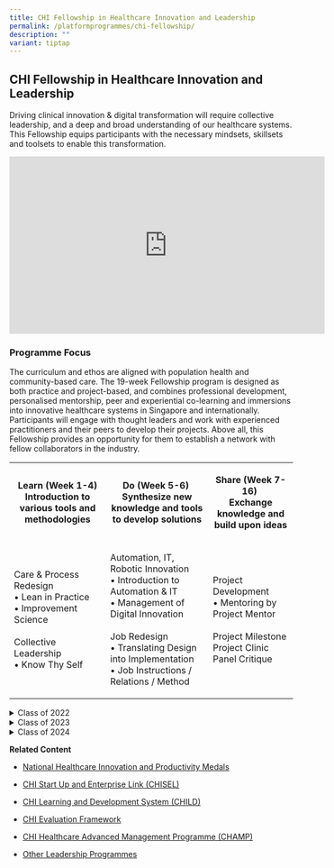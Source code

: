 ```yaml
---
title: CHI Fellowship in Healthcare Innovation and Leadership
permalink: /platformprogrammes/chi-fellowship/
description: ""
variant: tiptap
---
```

<h2>CHI Fellowship in Healthcare Innovation and Leadership</h2>
<p>Driving clinical innovation &amp; digital transformation will require
collective leadership, and a deep and broad understanding of our healthcare
systems. This Fellowship equips participants with the necessary mindsets,
skillsets and toolsets to enable this transformation.</p>
<div class="iframe-wrapper">
<iframe height="315" width="560" allowfullscreen="true" frameborder="0" src="https://www.youtube.com/embed/jPBvR6iJEJU"></iframe>
</div>
<h3>Programme Focus</h3>
<p>The curriculum and ethos are aligned with population health and community-based
care. The 19-week Fellowship program is designed as both practice and project-based,
and combines professional development, personalised mentorship, peer and
experiential co-learning and immersions into innovative healthcare systems
in Singapore and internationally. Participants will engage with thought
leaders and work with experienced practitioners and their peers to develop
their projects. Above all, this Fellowship provides an opportunity for
them to establish a network with fellow collaborators in the industry.</p>
<table style="minWidth: 75px">
<colgroup>
<col>
<col>
<col>
</colgroup>
<tbody>
<tr>
<th rowspan="1" colspan="1">
<p>Learn (Week 1-4)
<br>Introduction to various tools and methodologies</p>
</th>
<th rowspan="1" colspan="1">
<p>Do (Week 5-6) ​
<br>Synthesize new knowledge and tools to develop solutions</p>
</th>
<th rowspan="1" colspan="1">
<p>Share (Week 7-16) ​
<br>Exchange knowledge and build upon ideas</p>
</th>
</tr>
<tr>
<td rowspan="1" colspan="1">
<p>Care &amp; Process Redesign​
<br>• Lean in Practice
<br>• Improvement Science
<br>
<br>Collective Leadership
<br>• Know Thy Self</p>
</td>
<td rowspan="1" colspan="1">
<p>Automation, IT, Robotic Innovation
<br>• Introduction to Automation &amp; IT
<br>• Management of Digital Innovation
<br>
<br>Job Redesign
<br>• Translating Design into Implementation
<br>• Job Instructions / Relations / Method</p>
</td>
<td rowspan="1" colspan="1">
<p>Project Development
<br>• Mentoring by Project Mentor
<br>
<br>Project Milestone
<br>Project Clinic
<br>Panel Critique</p>
</td>
</tr>
</tbody>
</table>
<div data-type="detailGroup" class="isomer-accordion isomer-accordion-white">
<details class="isomer-details">
<summary>Class of 2022</summary>
<div data-type="detailsContent" class="isomer-details-content">
<p>Boonthida Jaroensawat (Deputy Director, Bangkok Hospital)</p>
<p>Chen Li (Assistant Director of Nursing, Nursing Services)</p>
<p>Ho Pei Ying, Esther (Consultant, Geriatric Medicine)</p>
<p>Kelvin Li (Associate Consultant, Ophthalmology)</p>
<p>Liew Hai Meng, Nat (Nurse Manager, Nursing Services)</p>
<p>Lim Woan Chyi (Principal Pharmacist, Pharmaceutical Care)</p>
<p>Michael Yam (Consultant, Orthopedic Surgery)</p>
<p>Nancy Ang (Assistant Director of Nursing, Nursing Service)</p>
<p>Ong Poo Lee (Consultant, Rehabilitation Medicine)</p>
<p>Patsharaporn Techasintana Sarasombath (Lecturer/Researcher Parasitology)</p>
<p>Primana Punnakitikashem (Lecturer Biochemistry, Faculty of Medicine)</p>
<p>Sattha Riyapan (Director, Emergency Medical Services Centre)</p>
<p>Seet Xian Ying (Consultant Psychiatry)</p>
<p>Sichon Luerithiphong (Assistant Dean, Service Innovation, Faculty of Medicine)</p>
<p>Yoo Suyoung (Research Student, Samsung Advanced Institute for Health Sciences
&amp; Technology)</p>
<p></p>
</div>
</details>
<details class="isomer-details">
<summary>Class of 2023</summary>
<div data-type="detailsContent" class="isomer-details-content">
<p>Asawin (Pete) Puwatanasan (Deputy Hospital Director, Bangkok International
Hospital (BIH) Bangkok Dusit Medical Services (BDMS)</p>
<p>Benjapa (Ben) Khiewvan (Head of Division, Nuclear Medicine Department
of Radiology Faculty of Medicine Siriraj Hospital)</p>
<p>Chen Jing (Senior Nurse Manager Nursing Service, TTSH)</p>
<p>Cindy Wee (Centre Manager, Lions Befrienders Association Service)</p>
<p>Dollaporn (Lukpal) Anopas (Lecturer, Faculty of Medicine Siriraj Hospital)</p>
<p>Hnin Nwe Oo (Assistant Director, Nursing Service, TTSH)</p>
<p>Justyn Tan (Manager, Therapy Hub AWWA)</p>
<p>Korapat (Nat) Mayurasakorn (Head, Siriraj Population Health and Nutrition
Research Faculty of Medicine Siriraj Hospital Mahidol University)</p>
<p>Neoh Eng Chuan, Ashton (Principal Physiotherapist, TTSH)</p>
<p>Li Hao (Consultant, Otorhinolaryngology, TTSH)</p>
<p>Panya (Pan) Luksanapruksa (Associate Professor, Faculty of Medicine Siriraj
Hospital Mahidol University)</p>
<p>Salim William (Assistant Director Operations, TTSH)</p>
<p>Suvimol (Jess) Niyomnaitham (Vice Director, Siriraj Institute of Clinical
Research Faculty of Medicine Siriraj Hospital)</p>
<p>Tai Zu Huang (Family Physician, Associate Consultant Continuing &amp;
Community Care, TTSH)</p>
<p>Tullaya Sitasuwan (Associate Professor, Faculty of Medicine Siriraj Hospital
Mahidol University)</p>
<p></p>
<p></p>
</div>
</details>
<details class="isomer-details">
<summary>Class of 2024</summary>
<div data-type="detailsContent" class="isomer-details-content">
<p>Asst. Prof. Dr.Anuch Durongphan (Head of IT &amp; Innovation, Anatomy
Department Faculty of Medicine Siriraj Hospital, Mahidol University)</p>
<p>Assoc. Prof. Kasana Raksamani (Associate Professor, Department of Anesthesiology
Faculty of Medicine, Siriraj Hospital Mahidol University)</p>
<p>Assoc. Prof. Somrach Thamtorawat (Radiology Department, Faculty of Medicine
Siriraj Hospital, Mahidol University)</p>
<p>Bernice Sim (Ops –COO’s Office TTSH)</p>
<p>Dr. Evelyn Leechawengwongs (Utilization Management &amp; Third Party Payer
Services (International), Bangkok Hospital)</p>
<p>Dr Ibakkanavar (Sr Consultant Renal Medicine Woodlands Health)</p>
<p>Dr. Pongsathorn Ampornjarut (Physician, Siriraj Stroke Center, Faculty
of Medicine Siriraj Hospital, Mahidol University)</p>
<p>Dr Tracey Wing (Consultant Medical Psychiatry Woodlands Health)</p>
<p>Emily Ong (Director, Lions Befrienders Association Service)</p>
<p>Hng Lijie Tess (Principal Medical Social Worker, Ailled Health – Rehab
TTSH)</p>
</div>
</details>
</div>
<p></p>
<p><strong> Related Content</strong>
</p>
<ul data-tight="true" class="tight">
<li>
<p><a href="//platformprogrammes/nationalhipmedals/" rel="noopener noreferrer nofollow" target="_blank">National Healthcare Innovation and Productivity Medals</a>
</p>
</li>
<li>
<p><a href="/platformprogrammes/chisel/" rel="noopener noreferrer nofollow" target="_blank">CHI Start Up and Enterprise Link (CHISEL)</a>
</p>
</li>
<li>
<p><a href="/platformprogrammes/child/" rel="noopener noreferrer nofollow" target="_blank">CHI Learning and Development System (CHILD)</a>
</p>
</li>
<li>
<p><a href="/platforms-and-programmes/chief/" rel="noopener noreferrer nofollow" target="_blank">CHI Evaluation Framework</a>
</p>
</li>
<li>
<p><a href="/platformprogrammes/chi-champ/" rel="noopener noreferrer nofollow" target="_blank">CHI Healthcare Advanced Management Programme (CHAMP)</a>
</p>
</li>
<li>
<p><a href="/platformprogrammes/others/" rel="noopener noreferrer nofollow" target="_blank">Other Leadership Programmes</a>
</p>
</li>
</ul>
<p></p>